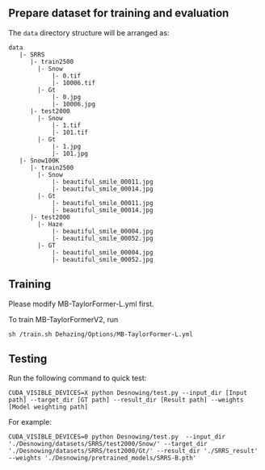 ## Prepare dataset for training and evaluation
The `data` directory structure will be arranged as: 
```
data
   |- SRRS
      |- train2500
        |- Snow
        	|- 0.tif
        	|- 10006.tif
        |- Gt
        	|- 0.jpg
        	|- 10006.jpg
      |- test2000
        |- Snow
        	|- 1.tif
        	|- 101.tif
        |- Gt
        	|- 1.jpg
        	|- 101.jpg
   |- Snow100K
      |- train2500
        |- Snow
        	|- beautiful_smile_00011.jpg
        	|- beautiful_smile_00014.jpg
        |- Gt
        	|- beautiful_smile_00011.jpg
        	|- beautiful_smile_00014.jpg
      |- test2000
        |- Haze
        	|- beautiful_smile_00004.jpg
        	|- beautiful_smile_00052.jpg
        |- GT
        	|- beautiful_smile_00004.jpg
        	|- beautiful_smile_00052.jpg

```

## Training
Please modify MB-TaylorFormer-L.yml first.

To train MB-TaylorFormerV2, run
```
sh /train.sh Dehazing/Options/MB-TaylorFormer-L.yml
```

## Testing

Run the following command to quick test:

```shell
CUDA_VISIBLE_DEVICES=X python Desnowing/test.py --input_dir [Input path] --target_dir [GT path] --result_dir [Result path] --weights [Model weighting path]
```

For example:

```
CUDA_VISIBLE_DEVICES=0 python Desnowing/test.py  --input_dir './Desnowing/datasets/SRRS/test2000/Snow/' --target_dir './Desnowing/datasets/SRRS/test2000/Gt/' --result_dir './SRRS_result' --weights './Desnowing/pretrained_models/SRRS-B.pth'
```

